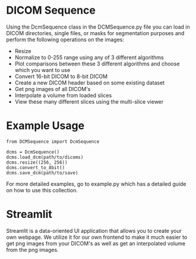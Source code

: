 ﻿# DICOM Sequence
Using the DcmSequence class in the DCMSequence.py file you can load in DICOM directories, single files, or masks for segmentation purposes and perform the following operations on the images:
 - Resize 
 - Normalize to 0-255 range using any of 3 different algorithms
 - Plot comparisons between these 3 different algorithms and choose which you want to use 
 - Convert 16-bit DICOM to 8-bit DICOM 
 - Create a new DICOM header based on some existing dataset 
 - Get png images of all DICOM's 
 - Interpolate a volume from loaded slices
 - View these many different slices using the multi-slice viewer

# Example Usage

    from DCMSequence import DcmSequence
    
    dcms = DcmSequence()
    dcms.load_dcm(path/to/dicoms)
    dcms.resize((256, 256))
    dcms.convert_to_8bit()
    dcms.save_dcm(path/to/save)
For more detailed examples, go to example.py which has a detailed guide on how to use this collection.

# Streamlit
Streamlit is a data-oriented UI application that allows you to create your own webpage. We utilize it for our own frontend to make it much easier to get png images from your DICOM's as well as get an interpolated volume from the png images. 

